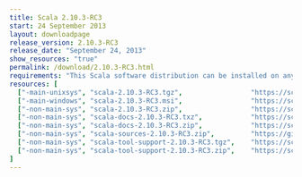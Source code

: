 ```yaml
---
title: Scala 2.10.3-RC3
start: 24 September 2013
layout: downloadpage
release_version: 2.10.3-RC3
release_date: "September 24, 2013"
show_resources: "true"
permalink: /download/2.10.3-RC3.html
requirements: "This Scala software distribution can be installed on any Unix-like or Windows system. It requires the Java runtime version 1.6 or later, which can be downloaded <a href='http://www.java.com/'>here</a>."
resources: [
  ["-main-unixsys", "scala-2.10.3-RC3.tgz",                 "https://scala-lang.org/files/archive/scala-2.10.3-RC3.tgz",                           "Mac OS X, Unix, Cygwin",     "20 MB"],
  ["-main-windows", "scala-2.10.3-RC3.msi",                 "https://scala-lang.org/files/archive/scala-2.10.3-RC3.msi",                           "Windows (msi installer)",    "60 MB"],
  ["-non-main-sys", "scala-2.10.3-RC3.zip",                 "https://scala-lang.org/files/archive/scala-2.10.3-RC3.zip",                           "Windows",                    "29 MB"],
  ["-non-main-sys", "scala-docs-2.10.3-RC3.txz",            "https://scala-lang.org/files/archive/scala-docs-2.10.3-RC3.txz",                      "API docs",                   "4 MB"],
  ["-non-main-sys", "scala-docs-2.10.3-RC3.zip",            "https://scala-lang.org/files/archive/scala-docs-2.10.3-RC3.zip",                      "API docs",                   "33 MB"],
  ["-non-main-sys", "scala-sources-2.10.3-RC3.zip",         "https://github.com/scala/scala/archive/v2.10.3-RC3.tar.gz",     "sources",                    ""],
  ["-non-main-sys", "scala-tool-support-2.10.3-RC3.tgz",    "https://scala-lang.org/files/archive/scala-tool-support-2.10.3-RC3.tgz",              "Scala Tool Support (tgz)",   "25 KB"],
  ["-non-main-sys", "scala-tool-support-2.10.3-RC3.zip",    "https://scala-lang.org/files/archive/scala-tool-support-2.10.3-RC3.zip",              "Scala Tool Support (zip)",   "46 KB"]
]
---
```


